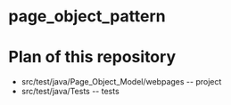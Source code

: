 # page_object_pattern

# Plan of this repository

* src/test/java/Page_Object_Model/webpages -- project
* src/test/java/Tests  -- tests
